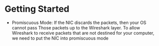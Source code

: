 # Getting Started
* Promiscuous Mode: If the NIC discards the packets, then your OS cannot pass
Those packets up to the Wireshark layer. To allow Wireshark to receive packets
that are not destined for your computer, we need to put the NIC into promiscuous mode
